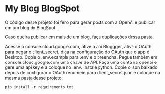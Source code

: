 # My Blog BlogSpot
O código desse projeto foi feito para gerar posts com a OpenAi e publicar 
em um blog do BlogSpot.

Caso queira publicar em mais de um blog, faça duplicações dessa pasta.

Acesse o console.cloud.google.com, ative a api Bloggger, 
ative o OAuth para pegar o client_secret, diga na configuração do
OAuth que o app é Desktop. Copie o .env.example para .env
e o preencha. Pegue também em console.cloud.google.com uma chave de API.
Faça uma conta na openai e gere uma api key e a coloque no .env.
Instale python.
Copie o json baixado depois de configurar o OAuth renomeie para 
client_secret.json e coloque na mesma pasta desse projeto.

```
pip install -r requirements.txt
```

